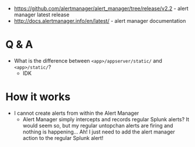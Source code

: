 - https://github.com/alertmanager/alert_manager/tree/release/v2.2 - alert manager latest release
- http://docs.alertmanager.info/en/latest/ - alert manager documentation
# Q & A
- What is the difference between `<app>/appserver/static/` and `<app>/static/`?
  - IDK
# How it works
- I cannot create alerts from within the Alert Manager
  - Alert Manager simply intercepts and records regular Splunk alerts? It would seem so, but my regular untopchan alerts are firing and nothing is
    happening... Ah! I just need to add the alert manager action to the regular Splunk alert!